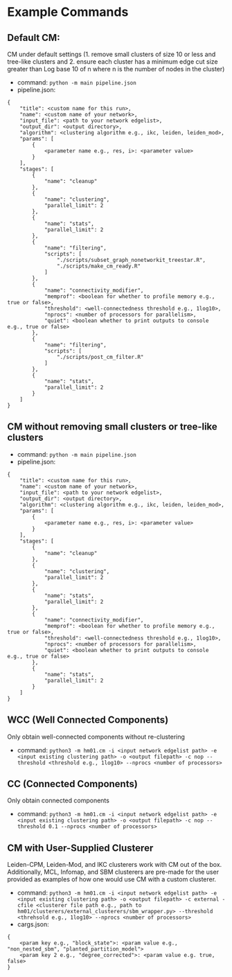 # Example Commands

## Default CM:
CM under default settings (1. remove small clusters of size 10 or less and tree-like clusters and 2. ensure each cluster has a minimum edge cut size greater than Log base 10 of n where n is the number of nodes in the cluster)
  
- command: `python -m main pipeline.json`
- pipeline.json:
  
```
{
    "title": <custom name for this run>,
    "name": <custom name of your network>,
    "input_file": <path to your network edgelist>,
    "output_dir": <output directory>,
    "algorithm": <clustering algorithm e.g., ikc, leiden, leiden_mod>,
    "params": [
        {
            <parameter name e.g., res, i>: <parameter value>
        }
    ],
    "stages": [
        {
            "name": "cleanup"
        },
        {
            "name": "clustering",
            "parallel_limit": 2
        },
        {
            "name": "stats",
            "parallel_limit": 2
        },
        {
            "name": "filtering",
            "scripts": [
                "./scripts/subset_graph_nonetworkit_treestar.R",
                "./scripts/make_cm_ready.R"
            ]
        },
        {
            "name": "connectivity_modifier",
            "memprof": <boolean for whether to profile memory e.g., true or false>,
            "threshold": <well-connectedness threshold e.g., 1log10>,
            "nprocs": <number of processors for parallelism>,
            "quiet": <boolean whether to print outputs to console e.g., true or false>
        },
        {
            "name": "filtering",
            "scripts": [
                "./scripts/post_cm_filter.R"
            ]
        },
        {
            "name": "stats",
            "parallel_limit": 2
        }
    ]
}
```

    
## CM without removing small clusters or tree-like clusters
  
  - command: `python -m main pipeline.json`
  - pipeline.json:
    
```
{
    "title": <custom name for this run>,
    "name": <custom name of your network>,
    "input_file": <path to your network edgelist>,
    "output_dir": <output directory>,
    "algorithm": <clustering algorithm e.g., ikc, leiden, leiden_mod>,
    "params": [
        {
            <parameter name e.g., res, i>: <parameter value>
        }
    ],
    "stages": [
        {
            "name": "cleanup"
        },
        {
            "name": "clustering",
            "parallel_limit": 2
        },
        {
            "name": "stats",
            "parallel_limit": 2
        },
        {
            "name": "connectivity_modifier",
            "memprof": <boolean for whether to profile memory e.g., true or false>,
            "threshold": <well-connectedness threshold e.g., 1log10>,
            "nprocs": <number of processors for parallelism>,
            "quiet": <boolean whether to print outputs to console e.g., true or false>
        },
        {
            "name": "stats",
            "parallel_limit": 2
        }
    ]
}
```

## WCC (Well Connected Components)
Only obtain well-connected components without re-clustering
    
  - command: `python3 -m hm01.cm -i <input network edgelist path> -e <input existing clustering path> -o <output filepath> -c nop --threshold <threshold e.g., 1log10> --nprocs <number of processors>`


## CC (Connected Components)
Only obtain connected components
    
  - command: `python3 -m hm01.cm -i <input network edgelist path> -e <input existing clustering path> -o <output filepath> -c nop --threshold 0.1 --nprocs <number of processors>`


## CM with User-Supplied Clusterer
Leiden-CPM, Leiden-Mod, and IKC clusterers work with CM out of the box. Additionally, MCL, Infomap, and SBM clusterers are pre-made for the user provided as examples of how one would use CM with a custom clusterer.
    
  - command: `python3 -m hm01.cm -i <input network edgelist path> -e <input existing clustering path> -o <output filepath> -c external -cfile <clusterer file path e.g., path to hm01/clusterers/external_clusterers/sbm_wrapper.py> --threshold <threhsold e.g., 1log10> --nprocs <number of processors>`
  - cargs.json:

```
{
    <param key e.g., "block_state">: <param value e.g., "non_nested_sbm", "planted_partition_model">
    <param key 2 e.g., "degree_corrected">: <param value e.g. true, false>
}
```
